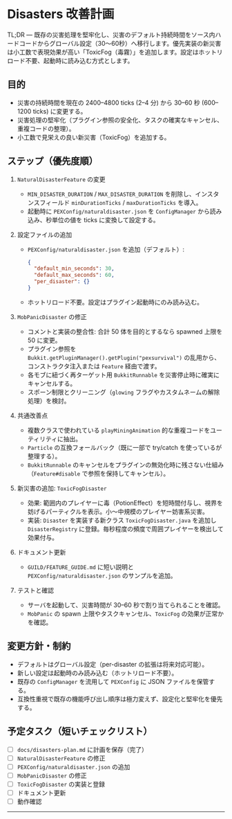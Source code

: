 # Disasters 改善計画

TL;DR — 既存の災害処理を堅牢化し、災害のデフォルト持続時間をソース内ハードコードからグローバル設定（30〜60秒）へ移行します。優先実装の新災害は小工数で表現効果が高い「ToxicFog（毒霧）」を追加します。設定はホットリロード不要、起動時に読み込む方式とします。

## 目的
- 災害の持続時間を現在の 2400–4800 ticks (2–4 分) から 30–60 秒 (600–1200 ticks) に変更する。
- 災害処理の堅牢化（プラグイン参照の安全化、タスクの確実なキャンセル、重複コードの整理）。
- 小工数で見栄えの良い新災害（ToxicFog）を追加する。

## ステップ（優先度順）
1. `NaturalDisasterFeature` の変更
   - `MIN_DISASTER_DURATION` / `MAX_DISASTER_DURATION` を削除し、インスタンスフィールド `minDurationTicks` / `maxDurationTicks` を導入。
   - 起動時に `PEXConfig/naturaldisaster.json` を `ConfigManager` から読み込み、秒単位の値を ticks に変換して設定する。

2. 設定ファイルの追加
   - `PEXConfig/naturaldisaster.json` を追加（デフォルト）:
     ```json
     {
       "default_min_seconds": 30,
       "default_max_seconds": 60,
       "per_disaster": {}
     }
     ```
   - ホットリロード不要。設定はプラグイン起動時にのみ読み込む。

3. `MobPanicDisaster` の修正
   - コメントと実装の整合性: 合計 50 体を目的とするなら spawned 上限を 50 に変更。
   - プラグイン参照を `Bukkit.getPluginManager().getPlugin("pexsurvival")` の乱用から、コンストラクタ注入または `Feature` 経由で渡す。
   - 各モブに紐づく再ターゲット用 `BukkitRunnable` を災害停止時に確実にキャンセルする。
   - スポーン制限とクリーニング（`glowing` フラグやカスタムネームの解除処理）を検討。

4. 共通改善点
   - 複数クラスで使われている `playMiningAnimation` 的な重複コードをユーティリティに抽出。
   - `Particle` の互換フォールバック（既に一部で try/catch を使っているが整理する）。
   - `BukkitRunnable` のキャンセルをプラグインの無効化時に残さない仕組み（`Feature#disable` で参照を保持してキャンセル）。

5. 新災害の追加: `ToxicFogDisaster`
   - 効果: 範囲内のプレイヤーに毒（PotionEffect）を短時間付与し、視界を妨げるパーティクルを表示。小〜中規模のプレイヤー妨害系災害。
   - 実装: `Disaster` を実装する新クラス `ToxicFogDisaster.java` を追加し `DisasterRegistry` に登録。毎秒程度の頻度で周囲プレイヤーを検出して効果付与。

6. ドキュメント更新
   - `GUILD/FEATURE_GUIDE.md` に短い説明と `PEXConfig/naturaldisaster.json` のサンプルを追加。

7. テストと確認
   - サーバを起動して、災害時間が 30–60 秒で割り当てられることを確認。
   - `MobPanic` の spawn 上限やタスクキャンセル、`ToxicFog` の効果が正常かを確認。

## 変更方針・制約
- デフォルトはグローバル設定（per-disaster の拡張は将来対応可能）。
- 新しい設定は起動時のみ読み込む（ホットリロード不要）。
- 既存の `ConfigManager` を流用して `PEXConfig` に JSON ファイルを保管する。
- 互換性重視で既存の機能呼び出し順序は極力変えず、設定化と堅牢化を優先する。

## 予定タスク（短いチェックリスト）
- [ ] `docs/disasters-plan.md` に計画を保存（完了）
- [ ] `NaturalDisasterFeature` の修正
- [ ] `PEXConfig/naturaldisaster.json` の追加
- [ ] `MobPanicDisaster` の修正
- [ ] `ToxicFogDisaster` の実装と登録
- [ ] ドキュメント更新
- [ ] 動作確認

---

